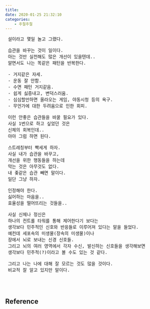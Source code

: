 ```yaml
---
title: 
date: 2020-01-25 21:32:10
categories:
    - 주절주절
---
```


<pre>
 설이라고 몇일 놀고 그랬다.
 
 습관을 바꾸는 것이 일이다.
 아는 것만 실천해도 많은 개선이 있을텐데..
 알면서도 나는 똑같은 패턴을 반복한다.

 - 거지같은 자세.
 - 운동 잘 안함.
 - 수면 패턴 거지같음.
 - 쉽게 싫증내고, 변덕스러움.
 - 심심할만하면 올라오는 게임, 야동시청 등의 욕구.
 - 무언가에 대한 두려움으로 인한 회피.

 이런 안좋은 습관들을 바꿀 필요가 있다.
 사실 1번으로 하고 싶었던 것은
 신체의 회복인데..
 아아 그럼 하면 된다.

 스트레칭부터 빡세게 하자.
 사실 내가 습관을 바꾸고,
 개선을 위한 행동들을 하는데 
 막는 것은 아무것도 없다.
 내 좆같은 습관 빼면 말이다.
 일단 그냥 하자.

 인정해야 한다.
 싫어하는 마음을..
 효율성을 떨어뜨리는 것들을..

 사실 신체나 정신은
 하나의 컨트롤 타워를 통해 제어한다기 보다는
 생각보다 민주적인 신호와 반응들로 이루어져 있다는 말을 들었다.
 예컨데 세포속의 미생물(장속의 미생물)이나
 장에서 뇌로 보내는 신경 신호들.
 그리고 뇌의 여러 영역에서 각자 수신, 발신하는 신호들을 생각해보면
 생각보다 민주적(?)이라고 볼 수도 있는 것 같다.

 그리고 나는 나에 대해 잘 모르는 것도 많을 것이다.
 비교적 잘 알고 있지만 말이다.
 


</pre>

## Reference

